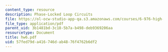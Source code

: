 ```yaml
---
content_type: resource
description: Phase-Locked Loop Circuits
file: https://ol-ocw-studio-app-qa.s3.amazonaws.com/courses/6-976-high-speed-communication-circuits-and-systems-spring-2003/57fed79da416746dab4876f4762b6df2_hw6.pdf
file_type: application/pdf
parent_uid: 3b1481bd-3c18-5b7a-b498-deb9369206aa
resourcetype: Document
title: hw6.pdf
uid: 57fed79d-a416-746d-ab48-76f4762b6df2
---
```

